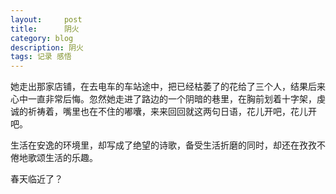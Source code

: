```yaml
---
layout:     post
title:      阴火
category: blog
description: 阴火
tags: 记录 感悟
---
```

她走出那家店铺，在去电车的车站途中，把已经枯萎了的花给了三个人，结果后来心中一直非常后悔。忽然她走进了路边的一个阴暗的巷里，在胸前划着十字架，虔诚的祈祷着，嘴里也在不住的嘟囔，来来回回就这两句日语，花儿开吧，花儿开吧。

生活在安逸的环境里，却写成了绝望的诗歌，备受生活折磨的同时，却还在孜孜不倦地歌颂生活的乐趣。

春天临近了？
